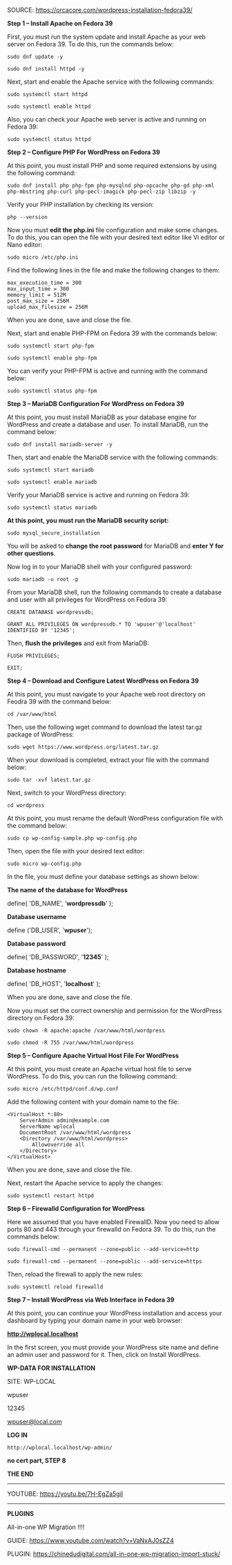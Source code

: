 SOURCE: https://orcacore.com/wordpress-installation-fedora39/

**Step 1 – Install Apache on Fedora 39**

First, you must run the system update and install Apache as your web server on Fedora 39. To do this, run the commands below:
```
sudo dnf update -y
```
```
sudo dnf install httpd -y
```

Next, start and enable the Apache service with the following commands:

```
sudo systemctl start httpd
```
```
sudo systemctl enable httpd
```

Also, you can check your Apache web server is active and running on Fedora 39:

```
sudo systemctl status httpd
```

**Step 2 – Configure PHP For WordPress on Fedora 39**

At this point, you must install PHP and some required extensions by using the following command:

```
sudo dnf install php php-fpm php-mysqlnd php-opcache php-gd php-xml php-mbstring php-curl php-pecl-imagick php-pecl-zip libzip -y
```

Verify your PHP installation by checking its version:

```
php --version
```

Now you must **edit the php.ini** file configuration and make some changes. To do this, you can open the file with your desired text editor like Vi editor or Nano editor:

```
sudo micro /etc/php.ini
```


Find the following lines in the file and make the following changes to them:
```
max_execution_time = 300
max_input_time = 300
memory_limit = 512M
post_max_size = 256M
upload_max_filesize = 256M
```

When you are done, save and close the file.

Next, start and enable PHP-FPM on Fedora 39 with the commands below:

```
sudo systemctl start php-fpm
```
```
sudo systemctl enable php-fpm
```

You can verify your PHP-FPM is active and running with the command below:

```
sudo systemctl status php-fpm
```

**Step 3 – MariaDB Configuration For WordPress on Fedora 39**

At this point, you must install MariaDB as your database engine for WordPress and create a database and user. To install MariaDB, run the command below:

```
sudo dnf install mariadb-server -y
```

Then, start and enable the MariaDB service with the following commands:

```
sudo systemctl start mariadb
```
```
sudo systemctl enable mariadb
```

Verify your MariaDB service is active and running on Fedora 39:

```
sudo systemctl status mariadb
```

**At this point, you must run the MariaDB security script:**

```
sudo mysql_secure_installation
```

You will be asked to **change the root password** for MariaDB and **enter Y for other questions**.

Now log in to your MariaDB shell with your configured password:

```
sudo mariadb -u root -p
```

From your MariaDB shell, run the following commands to create a database and user with all privileges for WordPress on Fedora 39:

```
CREATE DATABASE wordpressdb;
```
```
GRANT ALL PRIVILEGES ON wordpressdb.* TO 'wpuser'@'localhost' IDENTIFIED BY '12345';
```

Then, **flush the privileges** and exit from MariaDB:

```
FLUSH PRIVILEGES;
```
```
EXIT;
```


**Step 4 – Download and Configure Latest WordPress on Fedora 39**

At this point, you must navigate to your Apache web root directory on Feodra 39 with the command below:

```
cd /var/www/html
```

Then, use the following wget command to download the latest tar.gz package of WordPress:

```
sudo wget https://www.wordpress.org/latest.tar.gz
```

When your download is completed, extract your file with the command below:

```
sudo tar -xvf latest.tar.gz
```

Next, switch to your WordPress directory:

```
cd wordpress
```

At this point, you must rename the default WordPress configuration file with the command below:

```
sudo cp wp-config-sample.php wp-config.php
```

Then, open the file with your desired text editor:

```
sudo micro wp-config.php
```

In the file, you must define your database settings as shown below:

**The name of the database for WordPress**

define( 'DB_NAME', '**wordpressdb**' );

**Database username**

define ('DB_USER', '**wpuser**');

**Database password**

define( 'DB_PASSWORD', '**12345**' );

**Database hostname**

define( 'DB_HOST', '**localhost**' );

When you are done, save and close the file.

Now you must set the correct ownership and permission for the WordPress directory on Fedora 39:

```
sudo chown -R apache:apache /var/www/html/wordpress
```
```
sudo chmod -R 755 /var/www/html/wordpress
```


**Step 5 – Configure Apache Virtual Host File For WordPress**

At this point, you must create an Apache virtual host file to serve WordPress. To do this, you can run the following command:

```
sudo micro /etc/httpd/conf.d/wp.conf
```

Add the following content with your domain name to the file:

```
<VirtualHost *:80>
    ServerAdmin admin@example.com
    ServerName wplocal
    DocumentRoot /var/www/html/wordpress
    <Directory /var/www/html/wordpress>
        Allowoverride all
    </Directory>
</VirtualHost>
```

When you are done, save and close the file.

Next, restart the Apache service to apply the changes:

```
sudo systemctl restart httpd
```

**Step 6 – Firewalld Configuration for WordPress**

Here we assumed that you have enabled FirewallD. Now you need to allow ports 80 and 443 through your firewalld on Fedora 39. To do this, run the commands below:

```
sudo firewall-cmd --permanent --zone=public --add-service=http
```
```
sudo firewall-cmd --permanent --zone=public --add-service=https
```

Then, reload the firewall to apply the new rules:

```
sudo systemctl reload firewalld
```

**Step 7 – Install WordPress via Web Interface in Fedora 39**

At this point, you can continue your WordPress installation and access your dashboard by typing your domain name in your web browser:

**http://wplocal.localhost**

In the first screen, you must provide your WordPress site name and define an admin user and password for it. Then, click on Install WordPress.

**WP-DATA FOR INSTALLATION**

SITE: WP-LOCAL

wpuser

12345

wpuser@local.com

**LOG IN**
```
http://wplocal.localhost/wp-admin/
```


**no cert part, STEP 8**



**THE END**

---

YOUTUBE: https://youtu.be/7H-EgZa5giI

---

**PLUGINS**

All-in-one WP Migration !!!!

GUIDE: https://www.youtube.com/watch?v=VaNxAJ0sZZ4

PLUGIN: https://chinedudigital.com/all-in-one-wp-migration-import-stuck/
